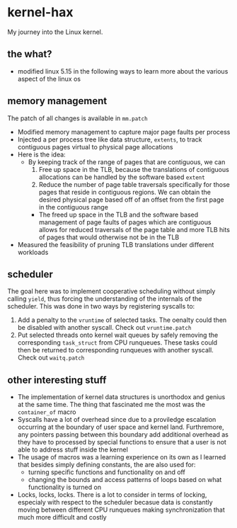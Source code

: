 # kernel-hax
My journey into the Linux kernel.

## the what?
- modified linux 5.15 in the following ways to learn more about the various aspect of the linux os

## memory management
The patch of all changes is available in `mm.patch`
- Modified memory management to capture major page faults per process
- Injected a per process tree like data structure, `extents`, to track contiguous pages virtual to physical page allocations
- Here is the idea:
    - By keeping track of the range of pages that are contiguous, we can
      1. Free up space in the TLB, because the translations of contiguous allocations can be handled by the software based `extent`
      2. Reduce the number of page table traversals specifically for those pages that reside in contiguous regions. We can obtain the desired physical page based off of an offset from the first page in the contiguous range
      - The freed up space in the TLB and the software based management of page faults of pages which are contiguous allows for reduced traversals of the page table and more TLB hits of pages that would otherwise not be in the TLB
- Measured the feasibility of pruning TLB translations under different workloads

## scheduler
The goal here was to implement cooperative scheduling without simply calling `yield`, thus forcing the understanding of the internals of the scheduler. This was done in two ways by registering syscalls to:
1. Add a penalty to the `vruntime` of selected tasks. The oenalty could then be disabled with another syscall. Check out `vruntime.patch`
2. Put selected threads onto kernel wait queues by safely removing the corresponding `task_struct` from CPU runqueues. These tasks could then be returned to corresponding runqueues with another syscall. Check out `waitq.patch`

## other interesting stuff
- The implementation of kernel data structures is unorthodox and genius at the same time. The thing that fascinated me the most was the `container_of` macro
- Syscalls have a lot of overhead since due to a proviledge escalation occurring at the boundary of user space and kernel land. Furthremore, any pointers passing between this boundary add additional overhead as they have to processed by special functions to ensure that a user is not able to address stuff inside the kernel
- The usage of macros was a learning experience on its own as I learned that besides simply defining constants, the are also used for:
    - turning specific functions and functionality on and off
    - changing the bounds and access patterns of loops based on what functionality is turned on
- Locks, locks, locks. There is a lot to consider in terms of locking, especialy with respect to the scheduler becasue data is constantly moving between different CPU runqueues making synchronization that much more difficult and costly
